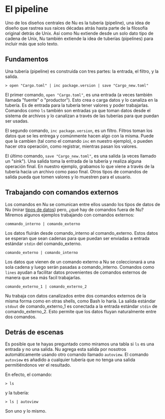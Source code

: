 # El pipeline

Uno de los diseños centrales de Nu es la tubería (pipeline), una idea de diseño que rastrea sus raíces décadas atrás hasta parte de la filosofía original detrás de Unix. Así como Nu extiende desde un solo dato tipo de cadena de Unix, Nu también extiende la idea de tuberías (pipelines) para incluir más que solo texto.

## Fundamentos

Una tubería (pipeline) es construída con tres partes: la entrada, el filtro, y la salida.

```
> open "Cargo.toml" | inc package.version | save "Cargo_new.toml"
```

El primer comando, `open "Cargo.toml"`, es una entrada (a veces también llamada "fuente" o "productor"). Esto crea o carga datos y lo canaliza en la tubería. Es de entrada para la tubería tener valores y poder trabajarlas. Comandos como `ls` también son entradas ya que toman datos desde el sistema de archivos y lo canalizan a través de las tuberías para que puedan ser usadas.

El segundo comando, `inc package.version`, es un filtro. Filtros toman los datos que se les entrega y comúnmente hacen algo con la misma. Puede que la cambien (tal como el comando `inc` en nuestro ejemplo), o pueden hacer otra operación, como registrar, mientras pasan los valores.

El último comando, `save "Cargo_new.toml"`, es una salida (a veces llamado un "sink"). Una salida toma la entrada de la tubería y realiza alguna operación final. En nuestro ejemplo, grabamos lo que viene a través de la tubería hacia un archivo como paso final. Otros tipos de comandos de salida pueda que tomen valores y lo muestren para el usuario.

## Trabajando con comandos externos

Los comandos en Nu se comunican entre ellos usando los tipos de datos de Nu (mirar [tipos de datos](tipos_de_datos.md)) pero, ¿qué hay de comandos fuera de Nu? Miremos algunos ejemplos trabajando con comandos externos:

`commando_interno | comando_externo`

Los datos fluirán desde comando_interno al comando_externo. Estos datos se esperan que sean cadenas para que puedan ser enviadas a entrada estándar `stdin` del comando_externo.

`comando_externo | comando_interno`

Los datos que vienen de un comando externo a Nu se coleccionará a una sola cadena y luego serán pasadas a comando_interno. Comandos como `lines` ayudan a facilitar datos provenientes de comandos externos de manera que sea más facil trabajarlas.

`comando_externo_1 | comando_externo_2`

Nu trabaja con datos canalizados entre dos comandos externos de la misma forma como en otras shells, como Bash lo haría. La salida estándar `stdout` de comando_externo_1 es conectada a la entrada estándar `stdin` de comando_externo_2. Esto permite que los datos fluyan naturalmente entre dos comandos.

## Detrás de escenas

Es posible que te hayas preguntado como miramos una tabla si `ls` es una entrada y no una salida. Nu agrega esta salida por nosotros automáticamente usando otro comando llamado `autoview`. El comando `autoview` es añadido a cualquier tubería que no tenga una salida permitiéndonos ver el resultado.

En efecto, el comando:

```
> ls
```

y la tubería:

```
> ls | autoview
```

Son uno y lo mismo.

